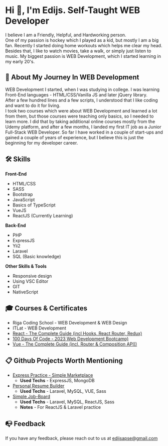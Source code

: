 
# Hi 👋, I'm Edijs. Self-Taught WEB Developer

I believe I am a Friendly, Helpful, and Hardworking person.  
One of my passion is hockey which I played as a kid, but mostly I am a big fan. Recently I started doing home workouts which helps me clear my head. Besides that, I like to watch movies, take a walk, or simply just listen to music.
My biggest passion is WEB Development, which I started learning in my early 20's.

## 🚀 About My Journey In WEB Development

WEB Development I started, when I was studying in college. I was learning Front-End languages - HTML/CSS/Vanilla JS and later jQuery library.  
After a few hundred lines and a few scripts, I understood that I like coding and want to do it for living.  
I took two courses which were about WEB Development and learned a lot from them, but those courses were teaching only basics, so I needed to learn more. I did that by taking additional online courses mostly from the Udemy platform, and after a few months, I landed my first IT job as a Junior Full-Stack WEB Developer.
So far I have worked in a couple of start-ups and gained a couple of years of experience, but I believe this is just the beginning for my developer career.

## 🛠 Skills

**Front-End**

- HTML/CSS
- SASS
- Bootstrap
- JavaScript
- Basics of TypeScript
- VueJS
- ReactJS (Currently Learning)

**Back-End**

- PHP
- ExpressJS
- Yii2
- Laravel
- SQL (Basic knowledge)

**Other Skills & Tools**

- Responsive design
- Using VSC Editor
- GIT
- NativeScript


## 🎓 Courses & Certificates

- Riga Coding School - WEB Development & WEB Design
- ITLat - WEB Development
- [React - The Complete Guide (incl Hooks, React Router, Redux)](https://www.udemy.com/course/react-the-complete-guide-incl-redux/)
- [100 Days Of Code - 2023 Web Development Bootcamp)](https://www.udemy.com/course/100-days-of-code-web-development-bootcamp/)
- [Vue - The Complete Guide (incl. Router & Composition API))](https://www.udemy.com/course/vuejs-2-the-complete-guide/)

## 📋 Github Projects Worth Mentioning

- [Express Practice - Simple Marketplace](https://github.com/EdijsApse/express-practice)
    - **Used Techs** - ExpressJS, MongoDB
- [Personal Resume Builder](https://github.com/EdijsApse/resume-builder)
    - **Used Techs** - Laravel, MySQL, VUE, Sass
- [Simple Job-Board](https://github.com/EdijsApse/job-board)
    - **Used Techs** - Laravel, MySQL, ReactJS, Sass
    - **Notes** - For ReactJS & Laravel practice

## 	📭 Feedback

If you have any feedback, please reach out to us at edijsapse@gmail.com